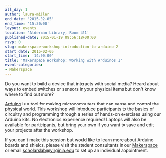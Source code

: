 ```yaml
---
all_day: 1
author: laura-miller
end_date: '2015-02-05'
end_time: '15:30:00'
layout: events
location: 'Alderman Library, Room 421'
published-date: 2015-01-19 09:56:18+00:00
rsvp: 0
slug: makerspace-workshop-introduction-to-arduino-2
start_date: 2015-02-05
start_time: '14:00:00'
title: 'Makerspace Workshop: Working with Arduinos I'
event-categories:
- Makerspace
---
```


Do you want to build a device that interacts with social media? Heard about ways to embed switches or sensors in your physical items but don't know where to find out more?

[Arduino](http://www.arduino.cc/) is a tool for making microcomputers that can sense and control the physical world. This workshop will introduce participants to the basics of circuitry and programming through a series of hands-on exercises using our Arduino kits. No electronics experience required! Laptops will also be available for participants, but bring your own if you want to save and edit your projects after the workshop.

If you can't make this session but would like to learn more about Arduino boards and shields, please visit the student consultants in our [Makerspace](http://scholarslab.org/makerspace/) or email [scholarslab@virginia.edu](mailto:scholarslab@virginia.edu) to set up an individual appointment.
